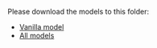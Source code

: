 Please download the models to this folder:

* [Vanilla model](http://nlx-server.di.fc.ul.pt/~jrodrigues/share/pt_word_embeddings/vanilla.tar.gz)
* [All models](http://nlx-server.di.fc.ul.pt/~jrodrigues/share/pt_word_embeddings/)
